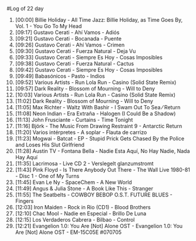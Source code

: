 #Log of 22 day

1. [00:00] Billie Holiday - All Time Jazz: Billie Holiday, as Time Goes By, Vol. 1 - You Go To My Head
1. [09:17] Gustavo Cerati - Ahí Vamos - Adiós
1. [09:21] Gustavo Cerati - Bocanada - Puente
1. [09:26] Gustavo Cerati - Ahí Vamos - Crimen
1. [09:30] Gustavo Cerati - Fuerza Natural - Deja Vu
1. [09:33] Gustavo Cerati - Siempre Es Hoy - Cosas Imposibles
1. [09:38] Gustavo Cerati - Fuerza Natural - Cactus
1. [09:42] Gustavo Cerati - Siempre Es Hoy - Cosas Imposibles
1. [09:49] Babasónicos - Pasto - Indios
1. [09:52] Various Artists - Run Lola Run - Casino (Solid State Remix)
1. [09:57] Dark Reality - Blossom of Mourning - Will to Deny
1. [10:03] Various Artists - Run Lola Run - Casino (Solid State Remix)
1. [11:02] Dark Reality - Blossom of Mourning - Will to Deny
1. [11:05] Max Richter - Waltz With Bashir - I Swam Out To Sea ⁄ Return
1. [11:08] Neon Indian - Era Extraña - Halogen (I Could Be a Shadow)
1. [11:13] John Frusciante - Curtains - Time Tonight
1. [11:16] Björk - The Music From Drawing Restraint 9 - Antarctic Return
1. [11:20] Varios intérpretes - A soplar - Flauta de carrizo
1. [11:23] Mogwai - Batcat - EP - Stupid Prick Gets Chased By the Police and Loses His Slut Girlfriend
1. [11:28] Austin TV - Fontana Bella - Nadie Esta Aquí, No Hay Nadie, Nada Hay Aquí
1. [11:35] Lacrimosa - Live CD 2 - Verslegelt glanzumstromt
1. [11:43] Pink Floyd - Is There Anybody Out There - The Wall Live 1980-81 - Disc 1 - One of My Turns
1. [11:45] Evan Le Ny - SpaceChem - A New World
1. [11:49] Angus & Julia Stone - A Book Like This - Stranger
1. [11:55] The Seatbelts - COWBOY BEBOP O.S.T. FUTURE BLUES - Fingers
1. [12:03] Iron Maiden - Rock in Rio (CD1) - Blood Brothers
1. [12:10] Chac Mool - Nadie en Especial - Brillo De Luna
1. [12:15] Los Verdaderos Cabrera - Bilbao - Control
1. [12:21] Evangelion 1.0: You Are [Not] Alone OST - Evangelion 1.0: You Are [Not] Alone OST - EM-15C05E #070705
